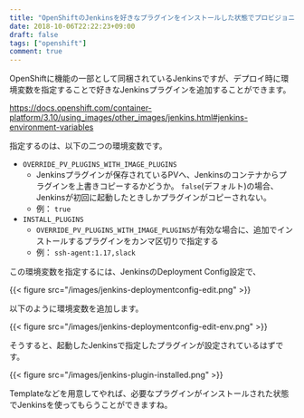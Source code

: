 ```yaml
---
title: "OpenShiftのJenkinsを好きなプラグインをインストールした状態でプロビジョニングする"
date: 2018-10-06T22:22:23+09:00
draft: false
tags: ["openshift"]
comment: true
---
```


OpenShiftに機能の一部として同梱されているJenkinsですが、デプロイ時に環境変数を指定することで好きなJenkinsプラグインを追加することができます。

https://docs.openshift.com/container-platform/3.10/using_images/other_images/jenkins.html#jenkins-environment-variables

指定するのは、以下の二つの環境変数です。

* `OVERRIDE_PV_PLUGINS_WITH_IMAGE_PLUGINS`
  * Jenkinsプラグインが保存されているPVへ、Jenkinsのコンテナからプラグインを上書きコピーするかどうか。
    `false`(デフォルト)の場合、Jenkinsが初回に起動したときしかプラグインがコピーされない。
  * 例： `true`
* `INSTALL_PLUGINS`
  * `OVERRIDE_PV_PLUGINS_WITH_IMAGE_PLUGINS`が有効な場合に、追加でインストールするプラグインをカンマ区切りで指定する
  * 例： `ssh-agent:1.17,slack`

この環境変数を指定するには、JenkinsのDeployment Config設定で、

{{< figure src="/images/jenkins-deploymentconfig-edit.png" >}}

以下のように環境変数を追加します。

{{< figure src="/images/jenkins-deploymentconfig-edit-env.png" >}}

そうすると、起動したJenkinsで指定したプラグインが設定されているはずです。

{{< figure src="/images/jenkins-plugin-installed.png" >}}

Templateなどを用意してやれば、必要なプラグインがインストールされた状態でJenkinsを使ってもらうことができますね。
